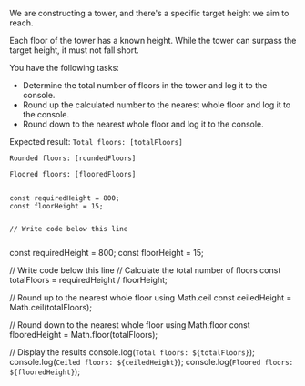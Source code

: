 We are constructing a tower,
and there's a specific target
height we aim to reach.

Each floor of the tower has a
known height.
While the tower can surpass the
target height,
it must not fall short.

You have the following tasks:
- Determine the total number of floors in the tower and log it to the console.
- Round up the calculated number to the nearest whole floor and log it to the console.
- Round down to the nearest whole floor and log it to the console.

Expected result:
`Total floors: [totalFloors]`

`Rounded floors: [roundedFloors]`

`Floored floors: [flooredFloors]`

<codeblock language="javascript" type="exercise" testMode="fixedInput">
<code>
const requiredHeight = 800;
const floorHeight = 15;

// Write code below this line

</code>

<solution>
const requiredHeight = 800;
const floorHeight = 15;

// Write code below this line
// Calculate the total number of floors
const totalFloors = requiredHeight / floorHeight;

// Round up to the nearest whole floor using Math.ceil
const ceiledHeight = Math.ceil(totalFloors);

// Round down to the nearest whole floor using Math.floor
const flooredHeight = Math.floor(totalFloors);

// Display the results
console.log(`Total floors: ${totalFloors}`);
console.log(`Ceiled floors: ${ceiledHeight}`);
console.log(`Floored floors: ${flooredHeight}`);
</solution>
</codeblock>
